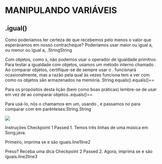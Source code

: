 <h1>MANIPULANDO VARIÁVEIS</h1>

<h2>.igual()</h2>

<p>Como poderíamos ter certeza de que recebemos pelo menos o valor que esperávamos em nosso contracheque? Poderíamos usar maior ou igual a, ou menor ou igual a, .StringString</p>

<p>Com objetos, como s, não podemos usar o operador de igualdade primitivo. Para testar a igualdade com objetos, usamos um método interno chamado . Ao comparar objetos, certifique-se de sempre usar o . funcionará ocasionalmente, mas a razão pela qual às vezes funciona tem a ver com como os objetos são armazenados na memória. String.equals().equals()==
</p>

<p>Para os propósitos desta lição (bem como boas práticas) lembre-se de usar em vez de ao comparar objetos..equals()==
</p>

<p>Para usá-lo, nós o chamamos em um, usando , e passamos no para comparar com em parênteses:String.String</p>

<img src="java1.jpeg">

<p>Instruções
Checkpoint 1 Passed
1.
Temos três linhas de uma música em Song.java.

Primeiro, imprima se e são iguais.line1line2


Preso? Receba uma dica
Checkpoint 2 Passed
2.
Agora, imprima se e são iguais.line2line3</p>